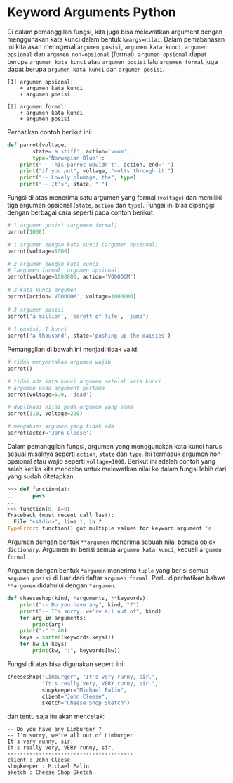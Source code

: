 # Keyword Arguments Python

Di dalam pemanggilan fungsi, kita juga bisa melewatkan argument dengan menggunakan kata kunci dalam bentuk `kwargs=nilai`. Dalam pemabahasan ini kita akan menngenal `argumen posisi`, `argumen kata kunci`, `argumen opsional` dan `argumen non-opsional` (formal). `argumen opsional` dapat berupa `argumen kata kunci` atau `argumen posisi` lalu `argumen formal` juga dapat berupa `argumen kata kunci` dan `argumen posisi`. 

```
[1] argumen opsional:
    + argumen kata kunci
    + argumen posisi

[2] argumen formal:
    + argumen kata kunci
    + argumen posisi 
```

Perhatikan contoh berikut ini:

```Python
def parrot(voltage, 
        state='a stiff', action='voom', 
        type='Norwegian Blue'):
    print("-- This parrot wouldn't", action, end=' ')
    print("if you put", voltage, "volts through it.")
    print("-- Lovely plumage, the", type)
    print("-- It's", state, "!")
```

Fungsi di atas menerima satu argumen yang formal (`voltage`) dan memiliki tiga argumen opsional (`state`, `action` dan `type`). Fungsi ini bisa dipanggil dengan berbagai cara seperti pada contoh berikut:

```Python
# 1 argumen posisi (argumen formal)
parrot(1000)

# 1 argumen dengan kata kunci (argumen opsional)                                 
parrot(voltage=1000) 

# 2 argumen dengan kata kunci 
# (argumen formal, argumen opsional)
parrot(voltage=1000000, action='VOOOOOM') 
  
# 2 kata kunci argumen         
parrot(action='VOOOOOM', voltage=1000000)     
 
# 3 argumen posisi     
parrot('a million', 'bereft of life', 'jump')    
   
# 1 posisi, 1 kunci 
parrot('a thousand', state='pushing up the daisies')  
```

Pemanggilan di bawah ini menjadi tidak valid:

```Python
# tidak menyertakan argumen wajib
parrot()             

# tidak ada kata kunci argumen setelah kata kunci
# argumen pada argument pertama
parrot(voltage=5.0, 'dead')  

# duplikasi nilai pada argumen yang sama
parrot(110, voltage=220)     

# mengakses argumen yang tidak ada
parrot(actor='John Cleese')  
```
Dalam pemanggilan fungsi, argumen yang menggunakan kata kunci harus sesuai misalnya seperti `action`, `state` dan `type`. Ini termasuk argumen non-opsional atau wajib seperti `voltage=1000`. Berikut ini adalah contoh yang salah ketika kita mencoba untuk melewatkan nilai ke dalam fungsi lebih dari yang sudah ditetapkan:

```Python
>>> def function(a):
...     pass
...
>>> function(0, a=0)
Traceback (most recent call last):
  File "<stdin>", line 1, in ?
TypeError: function() got multiple values for keyword argument 'a'
```

Argumen dengan bentuk `**argumen` menerima sebuah nilai berupa objek `dictionary`. Argumen ini berisi semua `argumen kata kunci`, kecuali `argumen formal`.

Argumen dengan bentuk `*argumen` menerima `tuple` yang berisi semua `argumen posisi` di luar dari daftar `argumen formal`. Perlu diperhatikan bahwa `**argumen` didahului dengan `*argumen`.

```Python
def cheeseshop(kind, *arguments, **keywords):
    print("-- Do you have any", kind, "?")
    print("-- I'm sorry, we're all out of", kind)
    for arg in arguments:
        print(arg)
    print("-" * 40)
    keys = sorted(keywords.keys())
    for kw in keys:
        print(kw, ":", keywords[kw])
```

Fungsi di atas bisa digunakan seperti ini:

```Python
cheeseshop("Limburger", "It's very runny, sir.",
           "It's really very, VERY runny, sir.",
           shopkeeper="Michael Palin",
           client="John Cleese",
           sketch="Cheese Shop Sketch")
```

dan tentu saja itu akan mencetak:

```
-- Do you have any Limburger ?
-- I'm sorry, we're all out of Limburger
It's very runny, sir.
It's really very, VERY runny, sir.
----------------------------------------
client : John Cleese
shopkeeper : Michael Palin
sketch : Cheese Shop Sketch
```